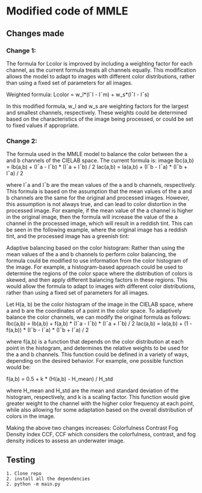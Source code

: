 # Modified code of MMLE

## Changes made
### Change 1: 
The formula for Lcolor is improved by including a weighting factor for each channel, as the current formula treats all channels equally. This modification allows the model to adapt to images with different color distributions, rather than using a fixed set of parameters for all images. 

Weighted formula:
Lcolor = w_l*(I¯l - I¯m) + w_s*(I¯l - I¯s)

In this modified formula, w_l and w_s are weighting factors for the largest and smallest channels, respectively. These weights could be determined based on the characteristics of the image being processed, or could be set to fixed values if appropriate.



### Change 2:
The formula used in the MMLE model to balance the color between the a and b channels of the CIELAB space. The current formula is: image
Ibc(a,b) = Ib(a,b) + (I¯a - I¯b) * (I¯a + I¯b) / 2
Iac(a,b) = Ia(a,b) + (I¯b - I¯a) * (I¯b + I¯a) / 2

where I¯a and I¯b are the mean values of the a and b channels, respectively. This formula is based on the assumption that the mean values of the a and b channels are the same for the original and processed images. However, this assumption is not always true, and can lead to color distortion in the processed image. For example, if the mean value of the a channel is higher in the original image, then the formula will increase the value of the a channel in the processed image, which will result in a reddish tint. This can be seen in the following example, where the original image has a reddish tint, and the processed image has a greenish tint:



Adaptive balancing based on the color histogram:
Rather than using the mean values of the a and b channels to perform color balancing, the formula could be modified to use information from the color histogram of the image. For example, a histogram-based approach could be used to determine the regions of the color space where the distribution of colors is skewed, and then apply different balancing factors in these regions. This would allow the formula to adapt to images with different color distributions, rather than using a fixed set of parameters for all images.

Let H(a, b) be the color histogram of the image in the CIELAB space, where a and b are the coordinates of a point in the color space. To adaptively balance the color channels, we can modify the original formula as follows:
Ibc(a,b) = Ib(a,b) + f(a,b) * (I¯a - I¯b) * (I¯a + I¯b) / 2
Iac(a,b) = Ia(a,b) + (1 - f(a,b)) * (I¯b - I¯a) * (I¯b + I¯a) / 2

where f(a,b) is a function that depends on the color distribution at each point in the histogram, and determines the relative weights to be used for the a and b channels. This function could be defined in a variety of ways, depending on the desired behavior. For example, one possible function would be:

f(a,b) = 0.5 + k * (H(a,b) - H_mean) / H_std

where H_mean and H_std are the mean and standard deviation of the histogram, respectively, and k is a scaling factor. This function would give greater weight to the channel with the higher color frequency at each point, while also allowing for some adaptation based on the overall distribution of colors in the image.


Making the above two changes increases: Colorfulness Contrast Fog Density Index CCF, CCF which considers the colorfulness, contrast, and fog density indices to assess an underwater image.



## Testing
```
1. Clone repo
2. install all the dependencies
2. python -m main.py
```


